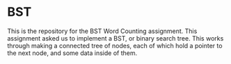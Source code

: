 # BST
This is the repository for the BST Word Counting assignment. This assignment asked us to implement a BST, or binary search tree. This works through making a connected tree of nodes, each of which hold a pointer to the next node, and some data inside of them. 
